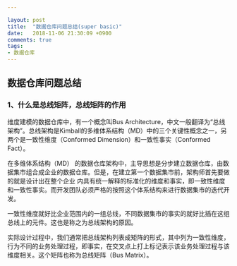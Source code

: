 ```yaml
---

layout: post
title:  "数据仓库问题总结(super basic)"
date:   2018-11-06 21:30:09 +0900
comments: true
tags: 
- 数据仓库
---
```






## 数据仓库问题总结

### 1、什么是总线矩阵，总线矩阵的作用

维度建模的数据仓库中，有一个概念叫Bus Architecture，中文一般翻译为“总线架构”。总线架构是Kimball的多维体系结构（MD）中的三个关键性概念之一，另两个是一致性维度（Conformed Dimension）和一致性事实（Conformed Fact）。

在多维体系结构（MD） 的数据仓库架构中，主导思想是分步建立数据仓库，由数据集市组合成企业的数据仓库。但是，在建立第一个数据集市前，架构师首先要做的就是设计出在整个企业 内具有统一解释的标准化的维度和事实，即一致性维度和一致性事实。而开发团队必须严格的按照这个体系结构来进行数据集市的迭代开发。

一致性维度就好比企业范围内的一组总线，不同数据集市的事实的就好比插在这组总线上的元件。这也是称之为总线架构的原因。

实际设计过程中，我们通常把总线架构列表成矩阵的形式，其中列为一致性维度，行为不同的业务处理过程，即事实，在交叉点上打上标记表示该业务处理过程与该维度相关。这个矩阵也称为总线矩阵（Bus Matrix）。



